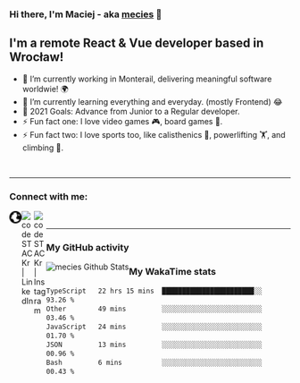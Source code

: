 ### Hi there, I'm Maciej - aka [mecies][website] 👋

## I'm a remote React & Vue developer based in Wrocław!

- 🔭  I’m currently working in Monterail, delivering meaningful software worldwie! 🌍
- 🌱  I’m currently learning everything and everyday. (mostly Frontend) 😂
- 🥅  2021 Goals: Advance from Junior to a Regular developer.
- ⚡ Fun fact one: I love video games 🎮, board games 🎲.
- ⚡ Fun fact two: I love sports too, like calisthenics 🧘, powerlifting 🏋️, and climbing 🧗.

<br />

---

### Connect with me:

[<img align="left" alt="codeSTACKr.com" width="22px" src="https://raw.githubusercontent.com/iconic/open-iconic/master/svg/globe.svg" />][website]
[<img align="left" alt="codeSTACKr | LinkedIn" width="22px" src="https://cdn.jsdelivr.net/npm/simple-icons@v3/icons/linkedin.svg" />][linkedin]
[<img align="left" alt="codeSTACKr | Instagram" width="22px" src="https://cdn.jsdelivr.net/npm/simple-icons@v3/icons/instagram.svg" />][instagram]

<br />

---

###  My GitHub activity 

<img align="left" alt="mecies Github Stats" src="https://github-readme-stats.vercel.app/api?username=mecies&show_icons=true&hide_border=true" />

###  My WakaTime stats 

<!--START_SECTION:waka-->
```text
TypeScript   22 hrs 15 mins  ███████████████████████░░   93.26 % 
Other        49 mins         ░░░░░░░░░░░░░░░░░░░░░░░░░   03.46 % 
JavaScript   24 mins         ░░░░░░░░░░░░░░░░░░░░░░░░░   01.70 % 
JSON         13 mins         ░░░░░░░░░░░░░░░░░░░░░░░░░   00.96 % 
Bash         6 mins          ░░░░░░░░░░░░░░░░░░░░░░░░░   00.43 %
```
<!--END_SECTION:waka-->

[website]: https://mecies.github.io/me
[instagram]: https://instagram.com/xmasiek
[linkedin]: https://linkedin.com/in/maciej=hnat
